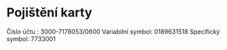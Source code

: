 # Pojištění karty

Číslo      účtu  : 3000-7178053/0600
Variabilní symbol: 0189631518
Specifický symbol: 7733001
